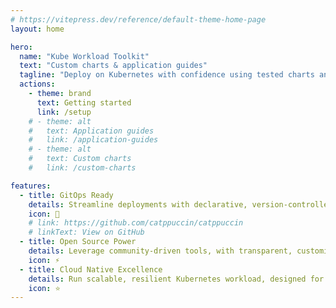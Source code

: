 ```yaml
---
# https://vitepress.dev/reference/default-theme-home-page
layout: home

hero:
  name: "Kube Workload Toolkit"
  text: "Custom charts & application guides"
  tagline: "Deploy on Kubernetes with confidence using tested charts and clear recipes"
  actions:
    - theme: brand
      text: Getting started
      link: /setup
    # - theme: alt
    #   text: Application guides
    #   link: /application-guides
    # - theme: alt
    #   text: Custom charts
    #   link: /custom-charts

features:
  - title: GitOps Ready
    details: Streamline deployments with declarative, version-controlled workflows, enabling automated and repeatable Kubernetes setups.
    icon: 🚀
    # link: https://github.com/catppuccin/catppuccin
    # linkText: View on GitHub
  - title: Open Source Power
    details: Leverage community-driven tools, with transparent, customizable charts for collaboration and trust.
    icon: ⚡️
  - title: Cloud Native Excellence
    details: Run scalable, resilient Kubernetes workload, designed for portability and automation across any environment.
    icon: ⭐
---
```

